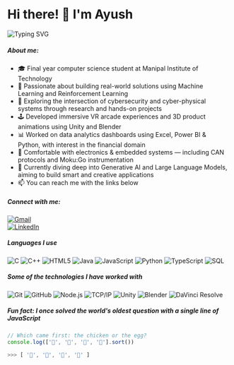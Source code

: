 # Hi there! 👋 I'm Ayush

<img src="https://readme-typing-svg.herokuapp.com?font=Fira+Code&pause=1000&color=2E9EF7&width=435&lines=Final+Year+CS+Student;Budding+Data+Analyst;AI%2FML+Enthusiast;GenAI+Explorer;3D+Artist;Always+learning+new+things" alt="Typing SVG" />

##### About me:

- 🎓 Final year computer science student at Manipal Institute of Technology  
- 🧠 Passionate about building real-world solutions using Machine Learning and Reinforcement Learning   
- 🔐 Exploring the intersection of cybersecurity and cyber-physical systems through research and hands-on projects  
- 🕹️ Developed immersive VR arcade experiences and 3D product animations using Unity and Blender  
- 📊 Worked on data analytics dashboards using Excel, Power BI & Python, with interest in the financial domain  
- 🔧 Comfortable with electronics & embedded systems — including CAN protocols and Moku:Go instrumentation  
- 🤖 Currently diving deep into Generative AI and Large Language Models, aiming to build smart and creative applications  
- 📫 You can reach me with the links below  

##### Connect with me:

[![Gmail](https://img.shields.io/badge/-GMAIL-D14836?style=for-the-badge&logo=gmail&logoColor=white)](mailto:Ayushsam3@gmail.com)  
[![LinkedIn](https://img.shields.io/badge/-LINKEDIN-0077B5?style=for-the-badge&logo=linkedin&logoColor=white)](https://www.linkedin.com/in/ayush-samantaray-37a133205)

##### Languages I use

![C](https://img.shields.io/badge/-C-000000?style=flat&logo=c)
![C++](https://img.shields.io/badge/-C++-000000?style=flat&logo=c%2B%2B)
![HTML5](https://img.shields.io/badge/-HTML5-000000?style=flat&logo=html5)
![Java](https://img.shields.io/badge/-Java-000000?style=flat&logo=java)
![JavaScript](https://img.shields.io/badge/-JavaScript-000000?style=flat&logo=javascript)
![Python](https://img.shields.io/badge/-Python-000000?style=flat&logo=python)
![TypeScript](https://img.shields.io/badge/-TypeScript-000000?style=flat&logo=typescript)
![SQL](https://img.shields.io/badge/-SQL-000000?style=flat&logo=postgresql)

##### Some of the technologies I have worked with

![Git](https://img.shields.io/badge/-Git-222222?style=flat&logo=git&logoColor=F05032)
![GitHub](https://img.shields.io/badge/-GitHub-222222?style=flat&logo=github&logoColor=181717)
![Node.js](https://img.shields.io/badge/-Node.js-222222?style=flat&logo=node.js&logoColor=339933)
![TCP/IP](https://img.shields.io/badge/-TCP/IP-222222?style=flat&logo=cisco&logoColor=white)
![Unity](https://img.shields.io/badge/-Unity-222222?style=flat&logo=unity&logoColor=white)
![Blender](https://img.shields.io/badge/-Blender-222222?style=flat&logo=blender&logoColor=F5792A)
![DaVinci Resolve](https://img.shields.io/badge/-DaVinci%20Resolve-222222?style=flat&logo=davinciresolve&logoColor=233A51)

##### Fun fact: I once solved the world's oldest question with a single line of JavaScript

```javascript
// Which came first: the chicken or the egg?
console.log(['🥚', '🐣', '🐥', '🐔'].sort())

>>> [ '🐔', '🐣', '🐥', '🥚' ]
